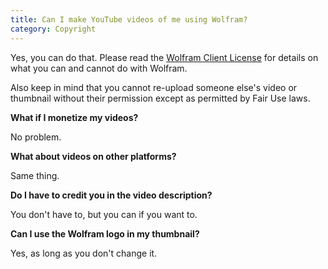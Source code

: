 ```yaml
---
title: Can I make YouTube videos of me using Wolfram?
category: Copyright
---
```

Yes, you can do that. Please read the [Wolfram Client License](/license/) for details on what you can and cannot do with Wolfram.

Also keep in mind that you cannot re-upload someone else's video or thumbnail without their permission except as permitted by Fair Use laws.

**What if I monetize my videos?**

No problem.

**What about videos on other platforms?**

Same thing.

**Do I have to credit you in the video description?**

You don't have to, but you can if you want to.

**Can I use the Wolfram logo in my thumbnail?**

Yes, as long as you don't change it.
